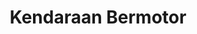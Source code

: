 ---
id: 7
title : Kendaraan Bermotor
linkurl: https://kutt.it/6YrCfu
fitur : aspekpajak
createdTime : 31/07/2019
modifiedTime : 06/01/2020
topik: Versi Lengkap
img: car.png
---